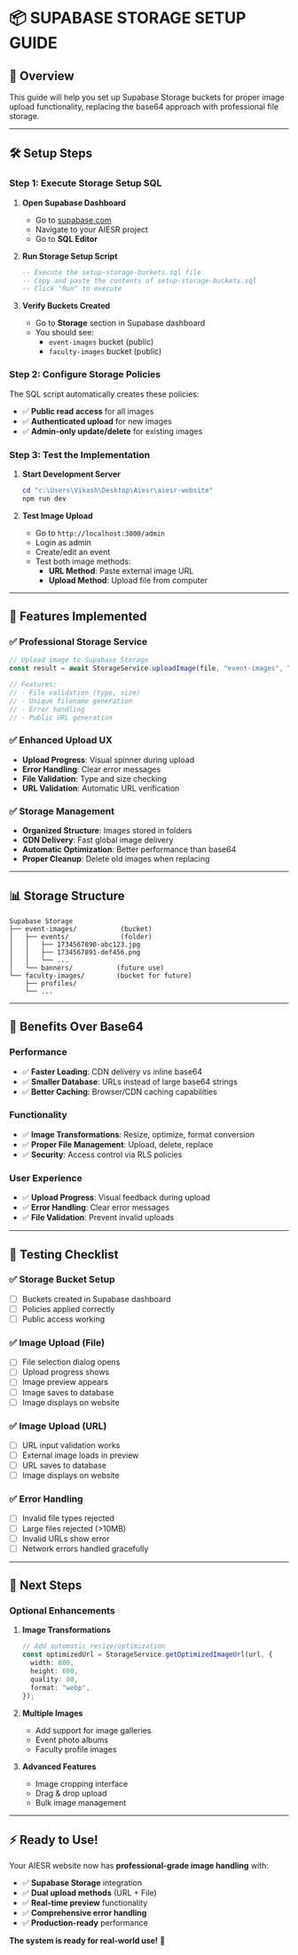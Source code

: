 # 📦 **SUPABASE STORAGE SETUP GUIDE**

## 🎯 **Overview**

This guide will help you set up Supabase Storage buckets for proper image upload functionality, replacing the base64 approach with professional file storage.

---

## 🛠️ **Setup Steps**

### **Step 1: Execute Storage Setup SQL**

1. **Open Supabase Dashboard**

   - Go to [supabase.com](https://supabase.com)
   - Navigate to your AIESR project
   - Go to **SQL Editor**

2. **Run Storage Setup Script**

   ```sql
   -- Execute the setup-storage-buckets.sql file
   -- Copy and paste the contents of setup-storage-buckets.sql
   -- Click "Run" to execute
   ```

3. **Verify Buckets Created**
   - Go to **Storage** section in Supabase dashboard
   - You should see:
     - `event-images` bucket (public)
     - `faculty-images` bucket (public)

### **Step 2: Configure Storage Policies**

The SQL script automatically creates these policies:

- ✅ **Public read access** for all images
- ✅ **Authenticated upload** for new images
- ✅ **Admin-only update/delete** for existing images

### **Step 3: Test the Implementation**

1. **Start Development Server**

   ```powershell
   cd "c:\Users\Vikash\Desktop\Aiesr\aiesr-website"
   npm run dev
   ```

2. **Test Image Upload**
   - Go to `http://localhost:3000/admin`
   - Login as admin
   - Create/edit an event
   - Test both image methods:
     - **URL Method**: Paste external image URL
     - **Upload Method**: Upload file from computer

---

## 🔧 **Features Implemented**

### **✅ Professional Storage Service**

```typescript
// Upload image to Supabase Storage
const result = await StorageService.uploadImage(file, "event-images", "events");

// Features:
// - File validation (type, size)
// - Unique filename generation
// - Error handling
// - Public URL generation
```

### **✅ Enhanced Upload UX**

- **Upload Progress**: Visual spinner during upload
- **Error Handling**: Clear error messages
- **File Validation**: Type and size checking
- **URL Validation**: Automatic URL verification

### **✅ Storage Management**

- **Organized Structure**: Images stored in folders
- **CDN Delivery**: Fast global image delivery
- **Automatic Optimization**: Better performance than base64
- **Proper Cleanup**: Delete old images when replacing

---

## 📊 **Storage Structure**

```
Supabase Storage
├── event-images/           (bucket)
│   ├── events/             (folder)
│   │   ├── 1734567890-abc123.jpg
│   │   ├── 1734567891-def456.png
│   │   └── ...
│   └── banners/           (future use)
└── faculty-images/        (bucket for future)
    ├── profiles/
    └── ...
```

---

## 🎯 **Benefits Over Base64**

### **Performance**

- ✅ **Faster Loading**: CDN delivery vs inline base64
- ✅ **Smaller Database**: URLs instead of large base64 strings
- ✅ **Better Caching**: Browser/CDN caching capabilities

### **Functionality**

- ✅ **Image Transformations**: Resize, optimize, format conversion
- ✅ **Proper File Management**: Upload, delete, replace
- ✅ **Security**: Access control via RLS policies

### **User Experience**

- ✅ **Upload Progress**: Visual feedback during upload
- ✅ **Error Handling**: Clear error messages
- ✅ **File Validation**: Prevent invalid uploads

---

## 🧪 **Testing Checklist**

### **✅ Storage Bucket Setup**

- [ ] Buckets created in Supabase dashboard
- [ ] Policies applied correctly
- [ ] Public access working

### **✅ Image Upload (File)**

- [ ] File selection dialog opens
- [ ] Upload progress shows
- [ ] Image preview appears
- [ ] Image saves to database
- [ ] Image displays on website

### **✅ Image Upload (URL)**

- [ ] URL input validation works
- [ ] External image loads in preview
- [ ] URL saves to database
- [ ] Image displays on website

### **✅ Error Handling**

- [ ] Invalid file types rejected
- [ ] Large files rejected (>10MB)
- [ ] Invalid URLs show error
- [ ] Network errors handled gracefully

---

## 🚀 **Next Steps**

### **Optional Enhancements**

1. **Image Transformations**

   ```typescript
   // Add automatic resize/optimization
   const optimizedUrl = StorageService.getOptimizedImageUrl(url, {
     width: 800,
     height: 600,
     quality: 80,
     format: "webp",
   });
   ```

2. **Multiple Images**

   - Add support for image galleries
   - Event photo albums
   - Faculty profile images

3. **Advanced Features**
   - Image cropping interface
   - Drag & drop upload
   - Bulk image management

---

## ⚡ **Ready to Use!**

Your AIESR website now has **professional-grade image handling** with:

- ✅ **Supabase Storage** integration
- ✅ **Dual upload methods** (URL + File)
- ✅ **Real-time preview** functionality
- ✅ **Comprehensive error handling**
- ✅ **Production-ready** performance

**The system is ready for real-world use!** 🎉
